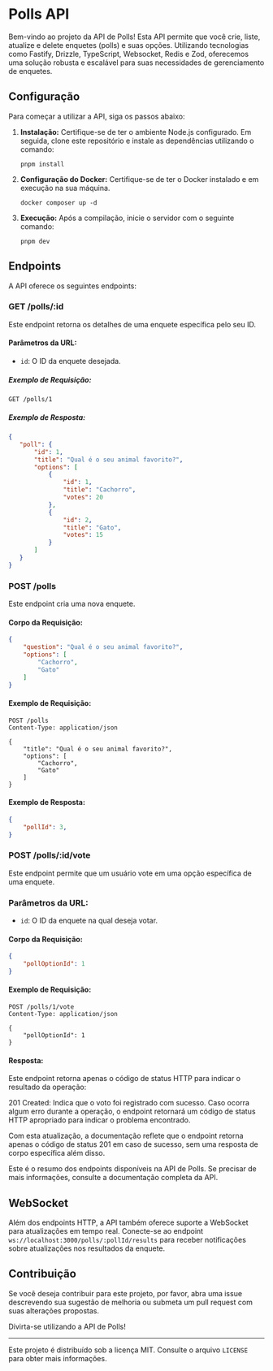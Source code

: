 # Polls API

Bem-vindo ao projeto da API de Polls! Esta API permite que você crie, liste, atualize e delete enquetes (polls) e suas opções. Utilizando tecnologias como Fastify, Drizzle, TypeScript, Websocket, Redis e Zod, oferecemos uma solução robusta e escalável para suas necessidades de gerenciamento de enquetes.

## Configuração

Para começar a utilizar a API, siga os passos abaixo:

1. **Instalação:**
   Certifique-se de ter o ambiente Node.js configurado. Em seguida, clone este repositório e instale as dependências utilizando o comando:
   ```console
   pnpm install
   ```

2. **Configuração do Docker:**
   Certifique-se de ter o Docker instalado e em execução na sua máquina.
   ```console
   docker composer up -d
   ```

4. **Execução:**
   Após a compilação, inicie o servidor com o seguinte comando:
   ```console
   pnpm dev
   ```

## Endpoints

A API oferece os seguintes endpoints:

### GET /polls/:id

Este endpoint retorna os detalhes de uma enquete específica pelo seu ID.

#### Parâmetros da URL:

- `id`: O ID da enquete desejada.

##### Exemplo de Requisição:

```http
GET /polls/1
```

##### Exemplo de Resposta:

```json
{
   "poll": {
       "id": 1,
       "title": "Qual é o seu animal favorito?",
       "options": [
           {
               "id": 1,
               "title": "Cachorro",
               "votes": 20
           },
           {
               "id": 2,
               "title": "Gato",
               "votes": 15
           }
       ]
   }
}
```

### POST /polls

Este endpoint cria uma nova enquete.

#### Corpo da Requisição:

```json
{
    "question": "Qual é o seu animal favorito?",
    "options": [
        "Cachorro",
        "Gato"
    ]
}
```

#### Exemplo de Requisição:

```http
POST /polls
Content-Type: application/json

{
    "title": "Qual é o seu animal favorito?",
    "options": [
        "Cachorro",
        "Gato"
    ]
}
```

#### Exemplo de Resposta:

```json
{
    "pollId": 3,
}
```

### POST /polls/:id/vote

Este endpoint permite que um usuário vote em uma opção específica de uma enquete.

### Parâmetros da URL:

- `id`: O ID da enquete na qual deseja votar.

#### Corpo da Requisição:

```json
{
    "pollOptionId": 1
}
```

#### Exemplo de Requisição:

```http
POST /polls/1/vote
Content-Type: application/json

{
    "pollOptionId": 1
}
```

#### Resposta:

Este endpoint retorna apenas o código de status HTTP para indicar o resultado da operação:

201 Created: Indica que o voto foi registrado com sucesso.
Caso ocorra algum erro durante a operação, o endpoint retornará um código de status HTTP apropriado para indicar o problema encontrado.

Com esta atualização, a documentação reflete que o endpoint retorna apenas o código de status 201 em caso de sucesso, sem uma resposta de corpo específica além disso.

Este é o resumo dos endpoints disponíveis na API de Polls. Se precisar de mais informações, consulte a documentação completa da API.

## WebSocket

Além dos endpoints HTTP, a API também oferece suporte a WebSocket para atualizações em tempo real. Conecte-se ao endpoint `ws://localhost:3000/polls/:pollId/results` para receber notificações sobre atualizações nos resultados da enquete.


## Contribuição

Se você deseja contribuir para este projeto, por favor, abra uma issue descrevendo sua sugestão de melhoria ou submeta um pull request com suas alterações propostas.

Divirta-se utilizando a API de Polls!

---
Este projeto é distribuído sob a licença MIT. Consulte o arquivo `LICENSE` para obter mais informações.
